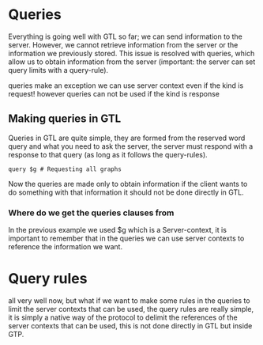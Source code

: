 # Queries
Everything is going well with GTL so far; we can send information to the server. However, we cannot retrieve information from the server or the information we previously stored. This issue is resolved with queries, which allow us to obtain information from the server (important: the server can set query limits with a query-rule).

queries make an exception we can use server context even if the kind is request! however queries can not be used if the kind is response

## Making queries in GTL
Queries in GTL are quite simple, they are formed from the reserved word query and what you need to ask the server, the server must respond with a response to that query (as long as it follows the query-rules).
```
query $g # Requesting all graphs
```
Now the queries are made only to obtain information if the client wants to do something with that information it should not be done directly in GTL.

### Where do we get the queries clauses from
In the previous example we used $g which is a Server-context, it is important to remember that in the queries we can use server contexts to reference the information we want.

# Query rules
all very well now, but what if we want to make some rules in the queries to limit the server contexts that can be used, the query rules are really simple, it is simply a native way of the protocol to delimit the references of the server contexts that can be used, this is not done directly in GTL but inside GTP.
